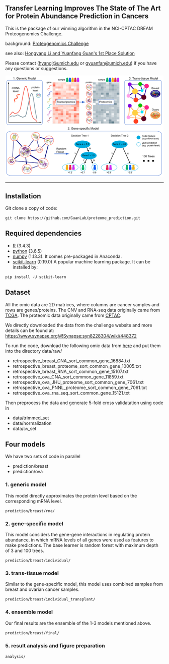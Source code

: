 ## Transfer Learning Improves The State of The Art for Protein Abundance Prediction in Cancers

This is the package of our winning algorithm in the NCI-CPTAC DREAM Proteogenomics Challenge. 

background: [Proteogenomics Challenge](https://www.synapse.org/#!Synapse:syn8228304/wiki/)

see also: [Hongyang Li and Yuanfang Guan's 1st Place Solution](https://www.synapse.org/#!Synapse:syn11522015/wiki/496744) 

Please contact (hyangl@umich.edu or gyuanfan@umich.edu) if you have any questions or suggestions.

![Figure1](figure/fig1.png?raw=true "Title")

---

## Installation
Git clone a copy of code:
```
git clone https://github.com/GuanLab/proteome_prediction.git
```
## Required dependencies

* [R](https://www.r-project.org/) (3.4.3)
* [python](https://www.python.org) (3.6.5)
* [numpy](http://www.numpy.org/) (1.13.3). It comes pre-packaged in Anaconda.
* [scikit-learn](http://scikit-learn.org) (0.19.0) A popular machine learning package. It can be installed by:
```
pip install -U scikit-learn
```
## Dataset

All the omic data are 2D matrices, where columns are cancer samples and rows are genes/proteins. The CNV and RNA-seq data originally came from [TCGA](https://gdac.broadinstitute.org/). The proteomic data originally came from [CPTAC](https://cptac-data-portal.georgetown.edu/cptacPublic).

We directly downloaded the data from the challenge website and more details can be found at:
https://www.synapse.org/#!Synapse:syn8228304/wiki/448372

To run the code, download the following omic data from [here](https://www.synapse.org/#!Synapse:syn8228304/files/) and put them into the directory data/raw/
* retrospective_breast_CNA_sort_common_gene_16884.txt
* retrospective_breast_proteome_sort_common_gene_10005.txt
* retrospective_breast_RNA_sort_common_gene_15107.txt
* retrospective_ova_CNA_sort_common_gene_11859.txt
* retrospective_ova_JHU_proteome_sort_common_gene_7061.txt
* retrospective_ova_PNNL_proteome_sort_common_gene_7061.txt 
* retrospective_ova_rna_seq_sort_common_gene_15121.txt

Then preprocess the data and generate 5-fold cross validatation using code in 
* data/trimmed_set
* data/normalization
* data/cv_set

## Four models

We have two sets of code in parallel
* prediction/breast
* prediction/ova

### 1. generic model
This model directly approximates the protein level based on the corresponding mRNA level. 
```
prediction/breast/rna/
```

### 2. gene-specific model
This model considers the gene-gene interactions in regulating protein abundance, in which mRNA levels of all genes were used as features to make predictions. The base learner is random forest with maximum depth of 3 and 100 trees.
```
prediction/breast/individual/
```

### 3. trans-tissue model
Similar to the gene-specific model, this model uses combined samples from breast and ovarian cancer samples.
```
prediction/breast/individual_transplant/
```

### 4. ensemble model
Our final results are the ensemble of the 1-3 models mentioned above.
```
prediction/breast/final/
```

### 5. result analysis and figure preparation
```
analysis/
```
